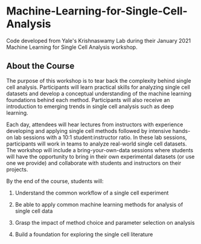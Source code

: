 # Machine-Learning-for-Single-Cell-Analysis
Code developed from Yale's Krishnaswamy Lab during their January 2021 Machine Learning for Single Cell Analysis workshop.

## About the Course
The purpose of this workshop is to tear back the complexity behind single cell analysis. Participants will learn practical skills for analyzing single cell datasets and develop a conceptual understanding of the machine learning foundations behind each method. Participants will also receive an introduction to emerging trends in single cell analysis such as deep learning.

Each day, attendees will hear lectures from instructors with experience developing and applying single cell methods followed by intensive hands-on lab sessions with a 10:1 student:instructor ratio. In these lab sessions, participants will work in teams to analyze real-world single cell datasets. The workshop will include a bring-your-own-data sessions where students will have the opportunity to bring in their own experimental datasets (or use one we provide) and collaborate with students and instructors on their projects.

By the end of the course, students will:

1.    Understand the common workflow of a single cell experiment

2.    Be able to apply common machine learning methods for analysis of single cell data

3.    Grasp the impact of method choice and parameter selection on analysis

4.    Build a foundation for exploring the single cell literature
